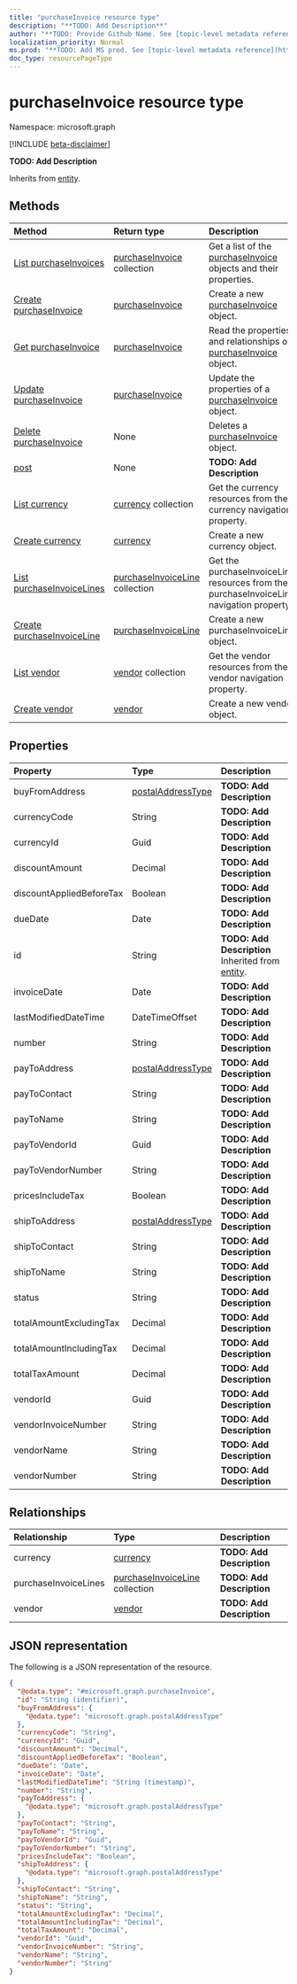 ```yaml
---
title: "purchaseInvoice resource type"
description: "**TODO: Add Description**"
author: "**TODO: Provide Github Name. See [topic-level metadata reference](https://msgo.azurewebsites.net/add/document/guidelines/metadata.html#topic-level-metadata)**"
localization_priority: Normal
ms.prod: "**TODO: Add MS prod. See [topic-level metadata reference](https://msgo.azurewebsites.net/add/document/guidelines/metadata.html#topic-level-metadata)**"
doc_type: resourcePageType
---
```


# purchaseInvoice resource type

Namespace: microsoft.graph

[!INCLUDE [beta-disclaimer](../../includes/beta-disclaimer.md)]

**TODO: Add Description**


Inherits from [entity](../resources/entity.md).

## Methods
|Method|Return type|Description|
|:---|:---|:---|
|[List purchaseInvoices](../api/purchaseinvoice-list.md)|[purchaseInvoice](../resources/purchaseinvoice.md) collection|Get a list of the [purchaseInvoice](../resources/purchaseinvoice.md) objects and their properties.|
|[Create purchaseInvoice](../api/purchaseinvoice-create.md)|[purchaseInvoice](../resources/purchaseinvoice.md)|Create a new [purchaseInvoice](../resources/purchaseinvoice.md) object.|
|[Get purchaseInvoice](../api/purchaseinvoice-get.md)|[purchaseInvoice](../resources/purchaseinvoice.md)|Read the properties and relationships of a [purchaseInvoice](../resources/purchaseinvoice.md) object.|
|[Update purchaseInvoice](../api/purchaseinvoice-update.md)|[purchaseInvoice](../resources/purchaseinvoice.md)|Update the properties of a [purchaseInvoice](../resources/purchaseinvoice.md) object.|
|[Delete purchaseInvoice](../api/purchaseinvoice-delete.md)|None|Deletes a [purchaseInvoice](../resources/purchaseinvoice.md) object.|
|[post](../api/purchaseinvoice-post.md)|None|**TODO: Add Description**|
|[List currency](../api/purchaseinvoice-list-currency.md)|[currency](../resources/currency.md) collection|Get the currency resources from the currency navigation property.|
|[Create currency](../api/purchaseinvoice-post-currency.md)|[currency](../resources/currency.md)|Create a new currency object.|
|[List purchaseInvoiceLines](../api/purchaseinvoice-list-purchaseinvoicelines.md)|[purchaseInvoiceLine](../resources/purchaseinvoiceline.md) collection|Get the purchaseInvoiceLine resources from the purchaseInvoiceLines navigation property.|
|[Create purchaseInvoiceLine](../api/purchaseinvoice-post-purchaseinvoicelines.md)|[purchaseInvoiceLine](../resources/purchaseinvoiceline.md)|Create a new purchaseInvoiceLine object.|
|[List vendor](../api/purchaseinvoice-list-vendor.md)|[vendor](../resources/vendor.md) collection|Get the vendor resources from the vendor navigation property.|
|[Create vendor](../api/purchaseinvoice-post-vendor.md)|[vendor](../resources/vendor.md)|Create a new vendor object.|

## Properties
|Property|Type|Description|
|:---|:---|:---|
|buyFromAddress|[postalAddressType](../resources/postaladdresstype.md)|**TODO: Add Description**|
|currencyCode|String|**TODO: Add Description**|
|currencyId|Guid|**TODO: Add Description**|
|discountAmount|Decimal|**TODO: Add Description**|
|discountAppliedBeforeTax|Boolean|**TODO: Add Description**|
|dueDate|Date|**TODO: Add Description**|
|id|String|**TODO: Add Description** Inherited from [entity](../resources/entity.md).|
|invoiceDate|Date|**TODO: Add Description**|
|lastModifiedDateTime|DateTimeOffset|**TODO: Add Description**|
|number|String|**TODO: Add Description**|
|payToAddress|[postalAddressType](../resources/postaladdresstype.md)|**TODO: Add Description**|
|payToContact|String|**TODO: Add Description**|
|payToName|String|**TODO: Add Description**|
|payToVendorId|Guid|**TODO: Add Description**|
|payToVendorNumber|String|**TODO: Add Description**|
|pricesIncludeTax|Boolean|**TODO: Add Description**|
|shipToAddress|[postalAddressType](../resources/postaladdresstype.md)|**TODO: Add Description**|
|shipToContact|String|**TODO: Add Description**|
|shipToName|String|**TODO: Add Description**|
|status|String|**TODO: Add Description**|
|totalAmountExcludingTax|Decimal|**TODO: Add Description**|
|totalAmountIncludingTax|Decimal|**TODO: Add Description**|
|totalTaxAmount|Decimal|**TODO: Add Description**|
|vendorId|Guid|**TODO: Add Description**|
|vendorInvoiceNumber|String|**TODO: Add Description**|
|vendorName|String|**TODO: Add Description**|
|vendorNumber|String|**TODO: Add Description**|

## Relationships
|Relationship|Type|Description|
|:---|:---|:---|
|currency|[currency](../resources/currency.md)|**TODO: Add Description**|
|purchaseInvoiceLines|[purchaseInvoiceLine](../resources/purchaseinvoiceline.md) collection|**TODO: Add Description**|
|vendor|[vendor](../resources/vendor.md)|**TODO: Add Description**|

## JSON representation
The following is a JSON representation of the resource.
<!-- {
  "blockType": "resource",
  "keyProperty": "id",
  "@odata.type": "microsoft.graph.purchaseInvoice",
  "baseType": "microsoft.graph.entity",
  "openType": false
}
-->
``` json
{
  "@odata.type": "#microsoft.graph.purchaseInvoice",
  "id": "String (identifier)",
  "buyFromAddress": {
    "@odata.type": "microsoft.graph.postalAddressType"
  },
  "currencyCode": "String",
  "currencyId": "Guid",
  "discountAmount": "Decimal",
  "discountAppliedBeforeTax": "Boolean",
  "dueDate": "Date",
  "invoiceDate": "Date",
  "lastModifiedDateTime": "String (timestamp)",
  "number": "String",
  "payToAddress": {
    "@odata.type": "microsoft.graph.postalAddressType"
  },
  "payToContact": "String",
  "payToName": "String",
  "payToVendorId": "Guid",
  "payToVendorNumber": "String",
  "pricesIncludeTax": "Boolean",
  "shipToAddress": {
    "@odata.type": "microsoft.graph.postalAddressType"
  },
  "shipToContact": "String",
  "shipToName": "String",
  "status": "String",
  "totalAmountExcludingTax": "Decimal",
  "totalAmountIncludingTax": "Decimal",
  "totalTaxAmount": "Decimal",
  "vendorId": "Guid",
  "vendorInvoiceNumber": "String",
  "vendorName": "String",
  "vendorNumber": "String"
}
```

